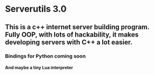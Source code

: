 # Serverutils 3.0

## This is a c++ internet server building program. Fully OOP, with lots of hackability, it makes developing servers with C++ a lot easier.

### Bindings for Python coming soon
#### And maybe a tiny Lua interpreter
